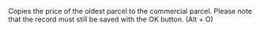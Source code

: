 Copies the price of the oldest parcel to the commercial parcel. Please note that the record must still be saved with the OK button. (Alt + O)